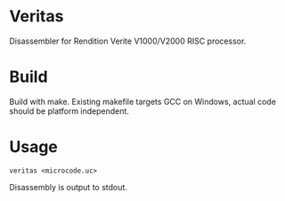 # Veritas
Disassembler for Rendition Verite V1000/V2000 RISC processor.

# Build
Build with make. Existing makefile targets GCC on Windows, actual code should be platform independent.

# Usage
`veritas <microcode.uc>`

Disassembly is output to stdout.
